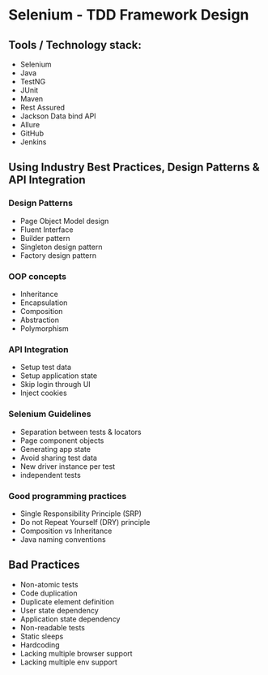 # Selenium - TDD Framework Design

## Tools / Technology stack:
- Selenium
- Java
- TestNG
- JUnit
- Maven
- Rest Assured
- Jackson Data bind API
- Allure
- GitHub
- Jenkins


## Using Industry Best Practices, Design Patterns & API Integration

### Design Patterns
- Page Object Model design
- Fluent Interface
- Builder pattern
- Singleton design pattern
- Factory design pattern

### OOP concepts
- Inheritance
- Encapsulation
- Composition
- Abstraction
- Polymorphism

### API Integration
- Setup test data
- Setup application state
- Skip login through UI
- Inject cookies

### Selenium Guidelines
- Separation between tests & locators
- Page component objects
- Generating app state
- Avoid sharing test data
- New driver instance per test
- independent tests

### Good programming practices
- Single Responsibility Principle (SRP)
- Do not Repeat Yourself (DRY) principle
- Composition vs Inheritance
- Java naming conventions


## Bad Practices
- Non-atomic tests
- Code duplication
- Duplicate element definition
- User state dependency
- Application state dependency
- Non-readable tests
- Static sleeps
- Hardcoding
- Lacking multiple browser support
- Lacking multiple env support
